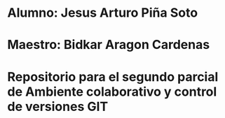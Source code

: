 # Alumno: Jesus Arturo Piña Soto
# Maestro: Bidkar Aragon Cardenas

# Repositorio para el segundo parcial de Ambiente colaborativo y control de versiones GIT